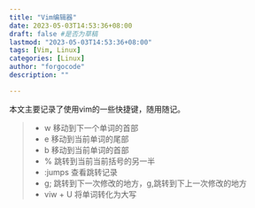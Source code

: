 ```yaml
---
title: "Vim编辑器"
date: 2023-05-03T14:53:36+08:00
draft: false #是否为草稿
lastmod: "2023-05-03T14:53:36+08:00"
tags: [Vim, Linux] 
categories: [Linux]
author: "forgocode"
description: ""

---
```


本文主要记录了使用vim的一些快捷键，随用随记。

<!--more-->

>* w 移动到下一个单词的首部
>* e 移动到当前单词的尾部
>* b 移动到当前单词的首部
>* % 跳转到当前当前括号的另一半
>* :jumps 查看跳转记录
>* g; 跳转到下一次修改的地方，g,跳转到下上一次修改的地方
>* viw + U 将单词转化为大写
